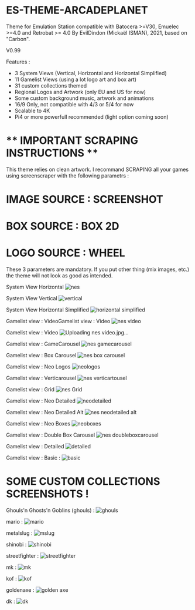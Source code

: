 # ES-THEME-ARCADEPLANET
 Theme for Emulation Station compatible with Batocera >=V30, Emuelec >=4.0 and Retrobat >= 4.0
 By EvilDindon (Mickaël ISMAN), 2021, based on "Carbon".
 
 V0.99
 
 Features :
 - 3 System Views (Vertical, Horizontal and Horizontal Simplified)
 - 11 Gamelist Views (using a lot logo art and box art)
 - 31 custom collections themed
 - Regional Logos and Artwork (only EU and US for now)
 - Some custom background music, artwork and animations
 - 16/9 Only, not compatible with 4/3 or 5/4 for now
 - Scalable to 4K
 - Pi4 or more powerfull recommended (light option coming soon)
 
  # ** IMPORTANT SCRAPING INSTRUCTIONS **

This theme relies on clean artwork.
I recommand SCRAPING all your games using screenscraper with the following parametrs :

# IMAGE SOURCE : SCREENSHOT

# BOX SOURCE : BOX 2D

# LOGO SOURCE : WHEEL

These 3 parameters are mandatory. If you put other thing (mix images, etc.) the theme will not look as good as intended.

System View Horizontal
![nes](https://user-images.githubusercontent.com/30436625/210753034-6028bcd6-74fe-4368-a96d-d9854ba78afd.jpg)

System View Vertical
![vertical](https://user-images.githubusercontent.com/30436625/210752913-6e5a23f6-9581-4856-b1b2-7b3cdf42850b.jpg)

System View Horizontal Simplified
![horizontal simplified](https://user-images.githubusercontent.com/30436625/210766140-912240ac-271c-4d17-9e6d-5b2869152510.jpg)

Gamelist view : VideoGamelist view : Video
![nes video](https://user-images.githubusercontent.com/30436625/210753287-30688400-dd34-4f46-bfc6-131c8365994e.jpg)

Gamelist view : Video
![Uploading nes video.jpg…]()

Gamelist view : GameCarousel
![nes gamecarousel](https://user-images.githubusercontent.com/30436625/210753336-25c14740-b58d-4ab8-8832-083e6596e133.jpg)

Gamelist view : Box Carousel
![nes box carousel](https://user-images.githubusercontent.com/30436625/210753430-78264aa1-3a15-4efa-ae05-c032cfea2fe5.jpg)

Gamelist view : Neo Logos
![neologos](https://user-images.githubusercontent.com/30436625/210753504-b0b5bc3c-ab54-4512-9520-927985f11300.jpg)

Gamelist view : Verticarousel
![nes verticartousel](https://user-images.githubusercontent.com/30436625/210753619-21711dbf-ed34-4641-8c61-bd06ae8221c5.jpg)

Gamelist view : Grid
![nes Grid](https://user-images.githubusercontent.com/30436625/210753668-0b2bfdf9-2c70-44ad-afa5-3a2b3a3f6ae0.jpg)

Gamelist view : Neo Detailed
![neodetailed](https://user-images.githubusercontent.com/30436625/210753794-eeadf77b-3547-407a-8770-c82c2f8922f2.jpg)

Gamelist view : Neo Detailed Alt
![nes neodetailed alt](https://user-images.githubusercontent.com/30436625/210765574-31ebce11-f61f-44de-b899-3d43638c3638.jpg)

Gamelist view : Neo Boxes
![neoboxes](https://user-images.githubusercontent.com/30436625/210753887-1b197b8c-ca4f-48d9-9aea-e128820a1ab2.jpg)

Gamelist view : Double Box Carousel
![nes doubleboxcarousel](https://user-images.githubusercontent.com/30436625/210765434-4bdf1c67-3a4d-423e-a19e-fbb995550876.jpg)
 
Gamelist view : Detailed
![detailed](https://user-images.githubusercontent.com/30436625/210766518-afb740a0-a2cb-4dbf-8e94-9f87db1816f6.jpg)

Gamelist view : Basic :
![basic](https://user-images.githubusercontent.com/30436625/210767433-5a5fd069-1d3c-4ed7-8de9-0b5b1769c100.jpg)

# SOME CUSTOM COLLECTIONS SCREENSHOTS !

Ghouls'n Ghosts'n Goblins (ghouls) :
![ghouls](https://user-images.githubusercontent.com/30436625/210768675-bbfa76ba-08b9-4f09-9490-83244dcc18a1.jpg)

mario :
![mario](https://user-images.githubusercontent.com/30436625/210768768-a92f7edf-e4a5-44b3-ad40-370bf59d65c2.jpg)

metalslug :
![mslug](https://user-images.githubusercontent.com/30436625/210768924-34c74066-1117-430d-a2c6-12f6c963807c.jpg)

shinobi :
![shinobi](https://user-images.githubusercontent.com/30436625/210769205-2ffb827e-d50a-483f-a640-ad030d2ef063.jpg)

streetfighter :
![streetfighter](https://user-images.githubusercontent.com/30436625/210769228-89e6167a-3397-44b5-b21c-f12fc3c14dc5.jpg)

mk :
![mk](https://user-images.githubusercontent.com/30436625/210769261-b1659050-7ecd-42a9-ab51-3cde330078d1.jpg)

kof :
![kof](https://user-images.githubusercontent.com/30436625/210769284-e4679dcd-673c-480a-a000-8a3b4ec95bb6.jpg)

goldenaxe :
![golden axe](https://user-images.githubusercontent.com/30436625/210769298-70350f72-fc45-47a3-975e-a7d2d8f8c03f.jpg)

dk :
![dk](https://user-images.githubusercontent.com/30436625/210769338-eef0d927-6791-4f02-8728-d32f7a093079.jpg)








